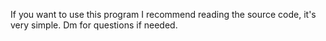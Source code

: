 If you want to use this program I recommend reading the source code, it's very simple. Dm for questions if needed.

